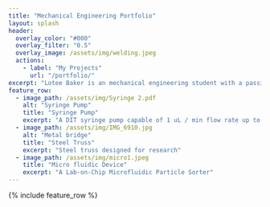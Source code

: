 ```yaml
---
title: "Mechanical Engineering Portfolio"
layout: splash
header:
  overlay_color: "#000"
  overlay_filter: "0.5"
  overlay_image: /assets/img/welding.jpeg
  actions:
    - label: "My Projects"
      url: "/portfolio/"
excerpt: "Lotee Baker is an mechanical engineering student with a passion for entertainment engineering."
feature_row:
  - image_path: /assets/img/Syringe 2.pdf
    alt: "Syringe Pump"
    title: "Syringe Pump"
    excerpt: "A DIT syringe pump capable of 1 uL / min flow rate up to 10 mL/min"
  - image_path: /assets/img/IMG_6910.jpg
    alt: "Metal bridge"
    title: "Steel Truss"
    excerpt: "Steel truss designed for research"
  - image_path: /assets/img/micro1.jpeg
    title: "Micro fluidic Device"
    excerpt: "A Lab-on-Chip Microfluidic Particle Sorter"
---
```


{% include feature_row %}
 

